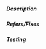 
##### Description

<!-- Describe your changes here. -->

##### Refers/Fixes

<!-- If this PR is related to a Github issue, please add a link here. -->

##### Testing

<!-- All PRs should be accompanied by tests! If you haven't added tests, please explain here. -->
